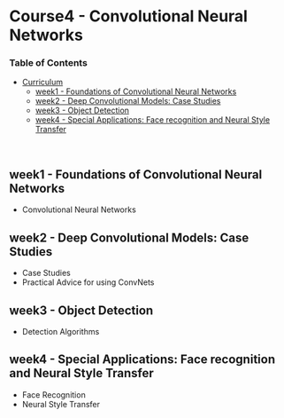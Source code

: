 # Course4 - Convolutional Neural Networks

### Table of Contents

- [Curriculum](#curriculum)
  - [week1 - Foundations of Convolutional Neural Networks](#week1---foundations-of-convolutional-neural-networks
)
  - [week2 - Deep Convolutional Models: Case Studies](#week2---deep-convolutional-models-case-studies)
  - [week3 - Object Detection](#week3---object-detection)
  - [week4 - Special Applications: Face recognition and Neural Style Transfer](#week4---special-applications-face-recognition-and-neural-style-transfer)

<br/>

## week1 - Foundations of Convolutional Neural Networks
- Convolutional Neural Networks

## week2 - Deep Convolutional Models: Case Studies
- Case Studies
- Practical Advice for using ConvNets

## week3 - Object Detection
- Detection Algorithms

## week4 - Special Applications: Face recognition and Neural Style Transfer
- Face Recognition
- Neural Style Transfer
